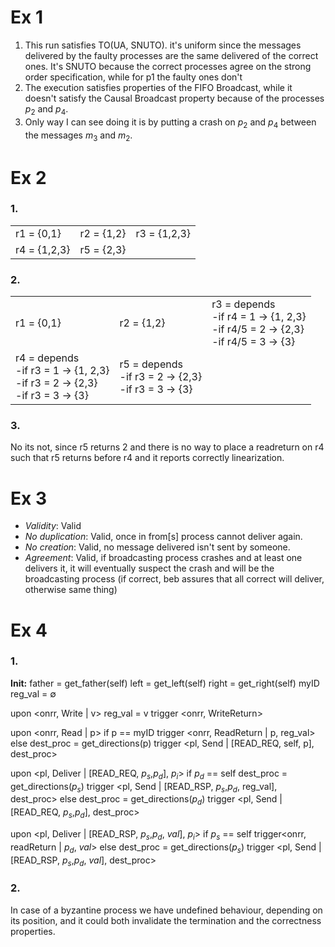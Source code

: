 # Ex 1
1. This run satisfies TO(UA, SNUTO). it's uniform since the messages delivered by the faulty processes are the same delivered of the correct ones. It's SNUTO because the correct processes agree on the strong order specification, while for p1 the faulty ones don't
2. The execution satisfies properties of the FIFO Broadcast, while it doesn't satisfy the Causal Broadcast property because of the processes $p_2$ and $p_4$.
3. Only way I can see doing  it is by putting a crash on $p_2$ and $p_4$ between the messages $m_3$ and $m_2$.
# Ex 2
### 1.

|              |            |              |
| ------------ | ---------- | ------------ |
| r1 = {0,1}   | r2 = {1,2} | r3 = {1,2,3} |
| r4 = {1,2,3} | r5 = {2,3} |              |
### 2.
|                                                                                    |                                                          |                                                                                        |
| ---------------------------------------------------------------------------------- | -------------------------------------------------------- | -------------------------------------------------------------------------------------- |
| r1 = {0,1}                                                                         | r2 = {1,2}                                               | r3 = depends<br>-if r4 = 1 -> {1, 2,3}<br>-if r4/5 = 2 -> {2,3}<br>-if r4/5 = 3 -> {3} |
| r4 = depends<br>-if r3 = 1 -> {1, 2,3}<br>-if r3 = 2 -> {2,3}<br>-if r3 = 3 -> {3} | r5 = depends<br>-if r3 = 2 -> {2,3}<br>-if r3 = 3 -> {3} |                                                                                        |
### 3.
No its not, since r5 returns 2 and there is no way to place a readreturn on r4 such that r5 returns before r4 and it reports correctly linearization.
# Ex 3
- *Validity*: Valid
- *No duplication*: Valid, once in from\[s] process cannot deliver again.
- *No creation*: Valid, no message delivered isn't sent by someone.
- *Agreement*: Valid, if broadcasting process crashes and at least one delivers it, it will eventually suspect the crash and will be the broadcasting process (if correct, beb assures that all correct will deliver, otherwise same thing)
# Ex 4
### 1.
**Init:**
	father = get_father(self)
	left = get_left(self)
	right = get_right(self)
	myID
	reg_val = $\emptyset$

upon <onrr, Write | v>
	reg_val = v
	trigger \<onrr, WriteReturn>

upon <onrr, Read | p>
	if p == myID
		trigger <onrr, ReadReturn | p, reg_val>
	else
		dest_proc = get_directions(p)
		trigger <pl, Send | \[READ_REQ, self, p], dest_proc>

upon <pl, Deliver | \[READ_REQ, $p_s$,$p_d$], $p_i$>
	if $p_d$ == self
		dest_proc = get_directions($p_s$)
		trigger <pl, Send | \[READ_RSP, $p_s$,$p_d$, reg_val], dest_proc>
	else
		dest_proc = get_directions($p_d$)
		trigger <pl, Send | \[READ_REQ, $p_s$,$p_d$], dest_proc>

upon <pl, Deliver | \[READ_RSP, $p_s$,$p_d$, $val$], $p_i$>
	if $p_s$ == self
		trigger<onrr, readReturn | $p_d$, $val$>
	else
		dest_proc = get_directions($p_s$)
		trigger <pl, Send | \[READ_RSP, $p_s$,$p_d$, $val$], dest_proc>
### 2.
In case of a byzantine process we have undefined behaviour, depending on its position, and it could both invalidate the termination and the correctness properties.